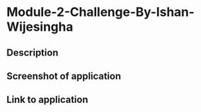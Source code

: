 # Module-2-Challenge-By-Ishan-Wijesingha

## Description


## Screenshot of application


## Link to application
